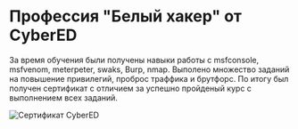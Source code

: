 # Профессия "Белый хакер" от CyberED

За время обучения были получены навыки работы с msfconsole, msfvenom, meterpeter, swaks, Burp, nmap.
Выполено множество заданий на повышение привилегий, проброс траффика и брутфорс.
По итогу был получен сертификат с отличием за успешно пройденый курс с выполнением всех заданий.

![Сертификат CyberED](https://github.com/TreninYI/InfoSec/assets/121427985/59c10db6-bdb0-4b8a-a188-85cc27c45e18)
